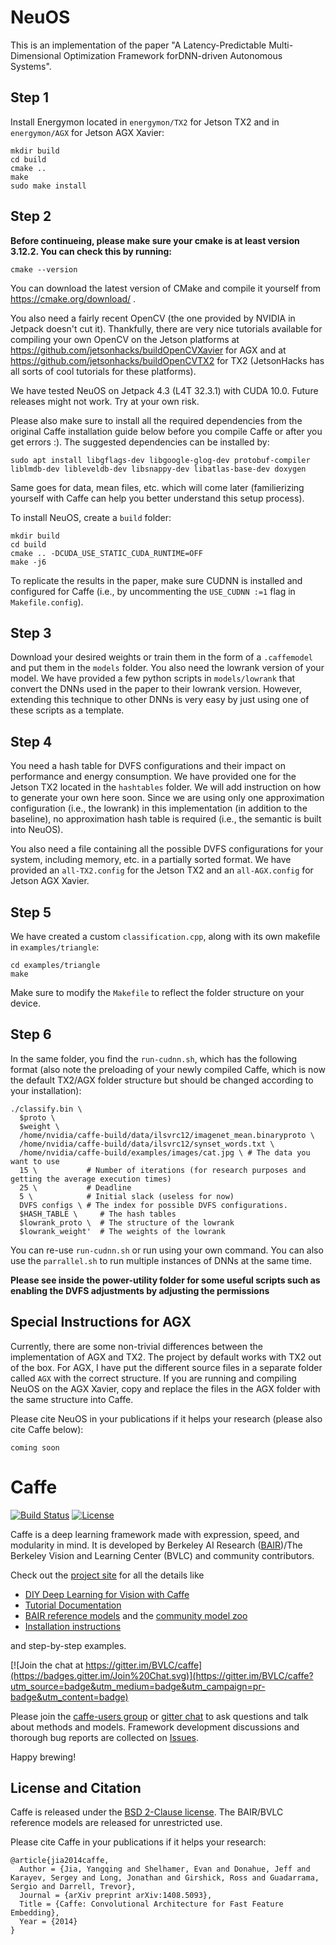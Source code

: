 # NeuOS
This is an implementation of the paper "A Latency-Predictable Multi-Dimensional Optimization Framework forDNN-driven Autonomous Systems". 

## Step 1
Install Energymon located in ``energymon/TX2`` for Jetson TX2 and in ``energymon/AGX`` for Jetson AGX Xavier:

    mkdir build
    cd build
    cmake ..
    make
    sudo make install

## Step 2
**Before continueing, please make sure your cmake is at least version 3.12.2. You can check this by running:**
    
    cmake --version
You can download the latest version of CMake and compile it yourself from https://cmake.org/download/ .

You also need a fairly recent OpenCV (the one provided by NVIDIA in Jetpack doesn't cut it). Thankfully, there are very nice tutorials available for compiling your own OpenCV on the Jetson platforms at https://github.com/jetsonhacks/buildOpenCVXavier for AGX and at https://github.com/jetsonhacks/buildOpenCVTX2 for TX2 (JetsonHacks has all sorts of cool tutorials for these platforms).

We have tested NeuOS on Jetpack 4.3 (L4T 32.3.1) with CUDA 10.0. Future releases might not work. Try at your own risk. 

Please also make sure to install all the required dependencies from the original Caffe installation guide below before you compile Caffe or after you get errors :). The suggested dependencies can be installed by:

    sudo apt install libgflags-dev libgoogle-glog-dev protobuf-compiler liblmdb-dev libleveldb-dev libsnappy-dev libatlas-base-dev doxygen

Same goes for data, mean files, etc. which will come later (familierizing yourself with Caffe can help you better understand this setup process). 

To install NeuOS, create a ``build`` folder:

    mkdir build
    cd build
    cmake .. -DCUDA_USE_STATIC_CUDA_RUNTIME=OFF
    make -j6

To replicate the results in the paper, make sure CUDNN is installed and configured for Caffe (i.e., by uncommenting the ``USE_CUDNN :=1`` flag in ``Makefile.config``).


## Step 3
Download your desired weights or train them in the form of a ``.caffemodel`` and put them in the ``models`` folder. You also need the lowrank version of your model. We have provided a few python scripts in ``models/lowrank`` that convert the DNNs used in the paper to their lowrank version. However, extending this technique to other DNNs is very easy by just using one of these scripts as a template.

## Step 4
You need a hash table for DVFS configurations and their impact on performance and energy consumption. We have provided one for the Jetson TX2 located in the ``hashtables`` folder. We will add instruction on how to generate your own here soon. Since we are using only one approximation configuration (i.e., the lowrank) in this implementation (in addition to the baseline), no approximation hash table is required (i.e., the semantic is built into NeuOS).

You also need a file containing all the possible DVFS configurations for your system, including memory, etc. in a partially sorted format. We have provided an ``all-TX2.config`` for the Jetson TX2 and an ``all-AGX.config`` for Jetson AGX Xavier.

## Step 5
We have created a custom ``classification.cpp``, along with its own makefile in ``examples/triangle``:

    cd examples/triangle
    make

Make sure to modify the ``Makefile`` to reflect the folder structure on your device.

## Step 6
In the same folder, you find the ``run-cudnn.sh``, which has the following format (also note the preloading of your newly compiled Caffe, which is now the default TX2/AGX folder structure but should be changed according to your installation):

    ./classify.bin \
      $proto \
      $weight \
      /home/nvidia/caffe-build/data/ilsvrc12/imagenet_mean.binaryproto \
      /home/nvidia/caffe-build/data/ilsvrc12/synset_words.txt \
      /home/nvidia/caffe-build/examples/images/cat.jpg \ # The data you want to use
      15 \	         # Number of iterations (for research purposes and getting the average execution times)
      25 \           # Deadline
      5 \            # Initial slack (useless for now)
      DVFS configs \ # The index for possible DVFS configurations.
      $HASH_TABLE \     # The hash tables
      $lowrank_proto \  # The structure of the lowrank
      $lowrank_weight'  # The weights of the lowrank
    

You can re-use ``run-cudnn.sh`` or run using your own command. You can also use the ``parrallel.sh`` to run multiple instances of DNNs at the same time.

**Please see inside the power-utility folder for some useful scripts such as enabling the DVFS adjustments by adjusting the permissions**


## Special Instructions for AGX
Currently, there are some non-trivial differences between the implementation of AGX and TX2. The project by default works with TX2 out of the box. For AGX, I have put the different source files in a separate folder called ``AGX`` with the correct structure. If you are running and compiling NeuOS on the AGX Xavier, copy and replace the files in the AGX folder with the same structure into Caffe.

Please cite NeuOS in your publications if it helps your research (please also cite Caffe below):

    coming soon

# Caffe

[![Build Status](https://travis-ci.org/BVLC/caffe.svg?branch=master)](https://travis-ci.org/BVLC/caffe)
[![License](https://img.shields.io/badge/license-BSD-blue.svg)](LICENSE)

Caffe is a deep learning framework made with expression, speed, and modularity in mind.
It is developed by Berkeley AI Research ([BAIR](http://bair.berkeley.edu))/The Berkeley Vision and Learning Center (BVLC) and community contributors.

Check out the [project site](http://caffe.berkeleyvision.org) for all the details like

- [DIY Deep Learning for Vision with Caffe](https://docs.google.com/presentation/d/1UeKXVgRvvxg9OUdh_UiC5G71UMscNPlvArsWER41PsU/edit#slide=id.p)
- [Tutorial Documentation](http://caffe.berkeleyvision.org/tutorial/)
- [BAIR reference models](http://caffe.berkeleyvision.org/model_zoo.html) and the [community model zoo](https://github.com/BVLC/caffe/wiki/Model-Zoo)
- [Installation instructions](http://caffe.berkeleyvision.org/installation.html)

and step-by-step examples.

[![Join the chat at https://gitter.im/BVLC/caffe](https://badges.gitter.im/Join%20Chat.svg)](https://gitter.im/BVLC/caffe?utm_source=badge&utm_medium=badge&utm_campaign=pr-badge&utm_content=badge)

Please join the [caffe-users group](https://groups.google.com/forum/#!forum/caffe-users) or [gitter chat](https://gitter.im/BVLC/caffe) to ask questions and talk about methods and models.
Framework development discussions and thorough bug reports are collected on [Issues](https://github.com/BVLC/caffe/issues).

Happy brewing!

## License and Citation

Caffe is released under the [BSD 2-Clause license](https://github.com/BVLC/caffe/blob/master/LICENSE).
The BAIR/BVLC reference models are released for unrestricted use.

Please cite Caffe in your publications if it helps your research:

    @article{jia2014caffe,
      Author = {Jia, Yangqing and Shelhamer, Evan and Donahue, Jeff and Karayev, Sergey and Long, Jonathan and Girshick, Ross and Guadarrama, Sergio and Darrell, Trevor},
      Journal = {arXiv preprint arXiv:1408.5093},
      Title = {Caffe: Convolutional Architecture for Fast Feature Embedding},
      Year = {2014}
    }
